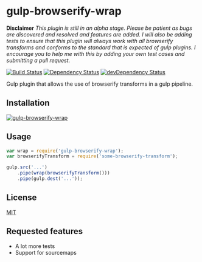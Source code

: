 gulp-browserify-wrap
====================

**Disclaimer** _This plugin is still in an alpha stage. Please be patient as bugs are discovered and resolved and features are added. I will also be adding tests to ensure that this plugin will always work with all browserify transforms and conforms to the standard that is expected of gulp plugins. I encourage you to help me with this by adding your own test cases and submitting a pull request._

[![Build Status](https://travis-ci.org/call-a3/gulp-browserify-wrap.svg?branch=develop)](https://travis-ci.org/call-a3/gulp-browserify-wrap)
[![Dependency Status](https://david-dm.org/call-a3/gulp-browserify-wrap.svg)](https://david-dm.org/call-a3/gulp-browserify-wrap) [![devDependency Status](https://david-dm.org/call-a3/gulp-browserify-wrap/dev-status.svg)](https://david-dm.org/call-a3/gulp-browserify-wrap#info=devDependencies)

Gulp plugin that allows the use of browserify transforms in a gulp pipeline.

## Installation

[![gulp-browserify-wrap](https://nodei.co/npm/gulp-browserify-wrap.png?mini=true)](https://nodei.co/npm/gulp-browserify-wrap)

## Usage

```javascript
var wrap = require('gulp-browserify-wrap');
var browserifyTransform = require('some-browserify-transform');

gulp.src('...')
	.pipe(wrap(browserifyTransform()))
	.pipe(gulp.dest('...'));
```

## License
[MIT](http://github.com/call-a3/gulp-browserify-wrap/blob/master/LICENSE)

## Requested features
 - A lot more tests
 - Support for sourcemaps
